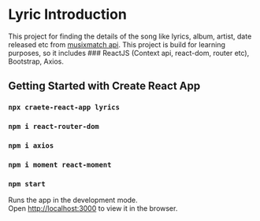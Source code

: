 # Lyric Introduction

This project for finding the details of the song like lyrics, album, artist, date released etc from [musixmatch api](https://developer.musixmatch.com/documentation/api-methods). This project is build for learning purposes, so it includes ### ReactJS (Context api, react-dom, router etc), Bootstrap, Axios.


## Getting Started with Create React App

### `npx craete-react-app lyrics`
### `npm i react-router-dom`
### `npm i axios`
### `npm i moment react-moment`

### `npm start`

Runs the app in the development mode.\
Open [http://localhost:3000](http://localhost:3000) to view it in the browser.



